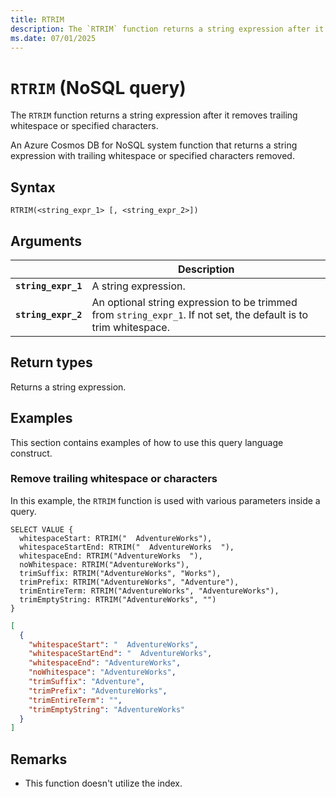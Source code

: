 ```yaml
---
title: RTRIM
description: The `RTRIM` function returns a string expression after it removes trailing whitespace or specified characters.
ms.date: 07/01/2025
---
```


# `RTRIM` (NoSQL query)

The `RTRIM` function returns a string expression after it removes trailing whitespace or specified characters.

An Azure Cosmos DB for NoSQL system function that returns a string expression with trailing whitespace or specified characters removed.

## Syntax

```nosql
RTRIM(<string_expr_1> [, <string_expr_2>])
```

## Arguments

| | Description |
| --- | --- |
| **`string_expr_1`** | A string expression. |
| **`string_expr_2`** | An optional string expression to be trimmed from `string_expr_1`. If not set, the default is to trim whitespace. |

## Return types

Returns a string expression.

## Examples

This section contains examples of how to use this query language construct.

### Remove trailing whitespace or characters

In this example, the `RTRIM` function is used with various parameters inside a query.

```nosql
SELECT VALUE {
  whitespaceStart: RTRIM("  AdventureWorks"),
  whitespaceStartEnd: RTRIM("  AdventureWorks  "),
  whitespaceEnd: RTRIM("AdventureWorks  "),
  noWhitespace: RTRIM("AdventureWorks"),
  trimSuffix: RTRIM("AdventureWorks", "Works"),
  trimPrefix: RTRIM("AdventureWorks", "Adventure"),
  trimEntireTerm: RTRIM("AdventureWorks", "AdventureWorks"),
  trimEmptyString: RTRIM("AdventureWorks", "")
}
```

```json
[
  {
    "whitespaceStart": "  AdventureWorks",
    "whitespaceStartEnd": "  AdventureWorks",
    "whitespaceEnd": "AdventureWorks",
    "noWhitespace": "AdventureWorks",
    "trimSuffix": "Adventure",
    "trimPrefix": "AdventureWorks",
    "trimEntireTerm": "",
    "trimEmptyString": "AdventureWorks"
  }
]
```

## Remarks

- This function doesn't utilize the index.
